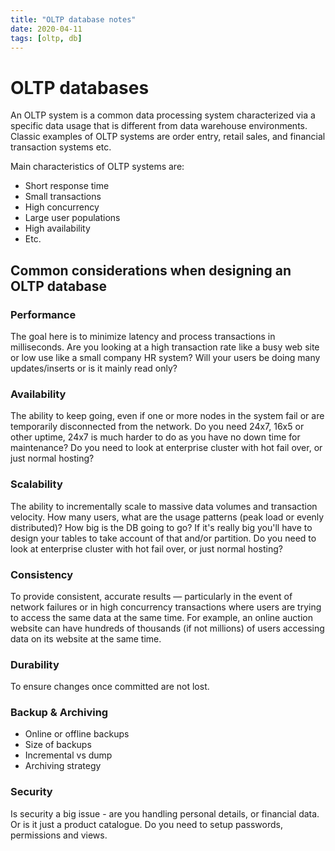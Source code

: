 ```yaml
---
title: "OLTP database notes"
date: 2020-04-11
tags: [oltp, db]
---
```



# OLTP databases

An OLTP system is a common data processing system characterized via a specific data usage that is different from data warehouse environments. Classic examples of OLTP systems are order entry, retail sales, and financial transaction systems etc.

Main characteristics of OLTP systems are:
- Short response time
- Small transactions
- High concurrency
- Large user populations
- High availability
- Etc.

## Common considerations when designing an OLTP database

### Performance
The goal here is to minimize latency and process transactions in milliseconds. Are you looking at a high transaction rate like a busy web site or low use like a small company HR system? Will your users be doing many updates/inserts or is it mainly read only?

### Availability
The ability to keep going, even if one or more nodes in the system fail or are temporarily disconnected from the network. Do you need 24x7, 16x5 or other uptime, 24x7 is much harder to do as you have no down time for maintenance? Do you need to look at enterprise cluster with hot fail over, or just normal hosting?

### Scalability
The ability to incrementally scale to massive data volumes and transaction velocity. How many users, what are the usage patterns (peak load or evenly distributed)? How big is the DB going to go? If it's really big you'll have to design your tables to take account of that and/or partition. Do you need to look at enterprise cluster with hot fail over, or just normal hosting?

### Consistency
To provide consistent, accurate results — particularly in the event of network failures or in high concurrency transactions where users are trying to access the same data at the same time. For example, an online auction website can have hundreds of thousands (if not millions) of users accessing data on its website at the same time.


### Durability
To ensure changes once committed are not lost.

### Backup & Archiving
- Online or offline backups
- Size of backups
- Incremental vs dump
- Archiving strategy

### Security
Is security a big issue - are you handling personal details, or financial data. Or is it just a product catalogue. Do you need to setup passwords, permissions and views.
